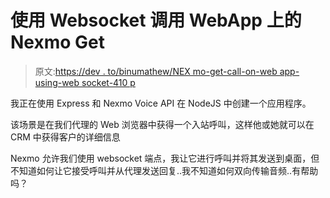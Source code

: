 # 使用 Websocket 调用 WebApp 上的 Nexmo Get

> 原文:[https://dev . to/binumathew/NEX mo-get-call-on-web app-using-web socket-410 p](https://dev.to/binumathew/nexmo-get-call-on-webapp-using-websocket-410p)

我正在使用 Express 和 Nexmo Voice API 在 NodeJS 中创建一个应用程序。

该场景是在我们代理的 Web 浏览器中获得一个入站呼叫，这样他或她就可以在 CRM 中获得客户的详细信息

Nexmo 允许我们使用 websocket 端点，我让它进行呼叫并将其发送到桌面，但不知道如何让它接受呼叫并从代理发送回复..我不知道如何双向传输音频..有帮助吗？